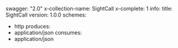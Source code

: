swagger: "2.0"
x-collection-name: SightCall
x-complete: 1
info:
  title: SightCall
  version: 1.0.0
schemes:
- http
produces:
- application/json
consumes:
- application/json